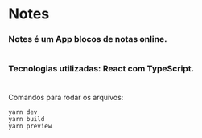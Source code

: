 # Notes

### Notes é um App blocos de notas online.

#

### Tecnologias utilizadas: React com TypeScript.

#

Comandos para rodar os arquivos:

```
yarn dev
yarn build
yarn preview
```
